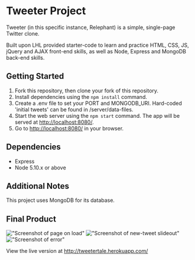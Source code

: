 # Tweeter Project

Tweeter (in this specific instance, Relephant) is a simple, single-page Twitter clone.

Built upon LHL provided starter-code to learn and practice HTML, CSS, JS, jQuery and AJAX front-end skills, as well as Node, Express and MongoDB back-end skills.

## Getting Started

1. Fork this repository, then clone your fork of this repository.
2. Install dependencies using the `npm install` command.
3. Create a .env file to set your PORT and MONGODB_URI. Hard-coded 'initial tweets' can be found in /server/data-files.
4. Start the web server using the `npm start` command. The app will be served at <http://localhost:8080/>.
5. Go to <http://localhost:8080/> in your browser.

## Dependencies

- Express
- Node 5.10.x or above

## Additional Notes

This project uses MongoDB for its database.

## Final Product

!["Screenshot of page on load"](https://github.com/tailorem/tweeter/blob/master/docs/Screen%20Shot%202018-07-20%20at%204.37.40%20PM.png?raw=true)
!["Screenshot of new-tweet slideout"](https://github.com/tailorem/tweeter/blob/master/docs/Screen%20Shot%202018-07-20%20at%204.33.27%20PM.png?raw=true)
!["Screenshot of error"](https://github.com/tailorem/tweeter/blob/master/docs/Screen%20Shot%202018-07-20%20at%204.33.08%20PM.png?raw=true)

View the live version at http://tweetertale.herokuapp.com/